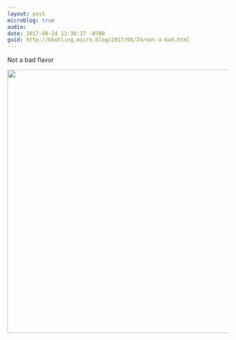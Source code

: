 ```yaml
---
layout: post
microblog: true
audio: 
date: 2017-08-24 13:38:27 -0700
guid: http://bbohling.micro.blog/2017/08/24/not-a-bad.html
---
```

Not a bad flavor

<img src="http://bbohling.micro.blog/uploads/2017/266a193e10.jpg" width="600" height="600" />
